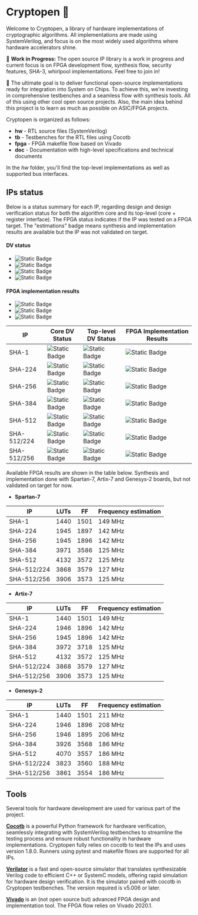 # Cryptopen  🔐

Welcome to Cryptopen, a library of hardware implementations of cryptographic algorithms.
All implementations are made using SystemVerilog, and focus is on the most widely used algorithms where hardware accelerators shine.

🚧 **Work in Progress:** The open source IP library is a work in progress and current focus is on FPGA development flow, synthesis flow, security features, SHA-3, whirlpool implementations.
Feel free to join in!

🚀 The ultimate goal is to deliver functional open-source implementations ready for integration into System on Chips.
To achieve this, we're investing in comprehensive testbenches and a seamless flow with synthesis tools.
All of this using other cool open source projects.
Also, the main idea behind this project is to learn as much as possible on ASIC/FPGA projects.

Cryptopen is organized as follows:

- **hw** - RTL source files (SystemVerilog)
- **tb** - Testbenches for the RTL files using Cocotb
- **fpga** - FPGA makefile flow based on Vivado
- **doc** - Documentation with high-level specifications and technical documents

In the *hw* folder, you'll find the top-level implementations as well as supported bus interfaces.

## IPs status

Below is a status summary for each IP, regarding design and design verification status for both the algorithm core and its top-level (core + register interface).
The FPGA status indicates if the IP was tested on a FPGA target.
The "estimations" badge means synthesis and implementation results are available but the IP was not validated on target.

#### DV status

[yvrfd]: https://img.shields.io/badge/verified-98ff98
[uvrfd]: https://img.shields.io/badge/under_verification-93e9be
[nvrfd]: https://img.shields.io/badge/not_verified-708238
[ndsnd]: https://img.shields.io/badge/not_designed-b2ac88

- ![Static Badge][ndsnd]
- ![Static Badge][nvrfd]
- ![Static Badge][uvrfd]
- ![Static Badge][yvrfd]

#### FPGA implementation results

[none]: https://img.shields.io/badge/none-b2ac88
[estm]: https://img.shields.io/badge/estimations-93e9be
[vald]: https://img.shields.io/badge/validated-98ff98

- ![Static Badge][none]
- ![Static Badge][estm]
- ![Static Badge][vald]

| IP          | Core DV Status         | Top-level DV Status    | FPGA Implementation Results |
|-------------|------------------------|------------------------|-----------------------------|
| SHA-1       | ![Static Badge][yvrfd] | ![Static Badge][uvrfd] | ![Static Badge][estm]       |
| SHA-224     | ![Static Badge][yvrfd] | ![Static Badge][uvrfd] | ![Static Badge][estm]       |
| SHA-256     | ![Static Badge][yvrfd] | ![Static Badge][uvrfd] | ![Static Badge][estm]       |
| SHA-384     | ![Static Badge][yvrfd] | ![Static Badge][uvrfd] | ![Static Badge][estm]       |
| SHA-512     | ![Static Badge][yvrfd] | ![Static Badge][uvrfd] | ![Static Badge][estm]       |
| SHA-512/224 | ![Static Badge][yvrfd] | ![Static Badge][uvrfd] | ![Static Badge][estm]       |
| SHA-512/256 | ![Static Badge][yvrfd] | ![Static Badge][uvrfd] | ![Static Badge][estm]       |

Available FPGA results are shown in the table below.
Synthesis and implementation done with Spartan-7, Artix-7 and Genesys-2 boards, but not validated on target for now.

- **Spartan-7**

| IP          | LUTs | FF   | Frequency estimation |
|-------------|------|------|----------------------|
| SHA-1       | 1440 | 1501 | 149 MHz              |
| SHA-224     | 1945 | 1897 | 142 MHz              |
| SHA-256     | 1945 | 1896 | 142 MHz              |
| SHA-384     | 3971 | 3586 | 125 MHz              |
| SHA-512     | 4132 | 3572 | 125 MHz              |
| SHA-512/224 | 3868 | 3579 | 127 MHz              |
| SHA-512/256 | 3906 | 3573 | 125 MHz              |

- **Artix-7**

| IP          | LUTs | FF   | Frequency estimation |
|-------------|------|------|----------------------|
| SHA-1       | 1440 | 1501 | 149 MHz              |
| SHA-224     | 1946 | 1896 | 142 MHz              |
| SHA-256     | 1945 | 1896 | 142 MHz              |
| SHA-384     | 3972 | 3718 | 125 MHz              |
| SHA-512     | 4132 | 3572 | 125 MHz              |
| SHA-512/224 | 3868 | 3579 | 127 MHz              |
| SHA-512/256 | 3906 | 3573 | 125 MHz              |

- **Genesys-2**

| IP          | LUTs | FF   | Frequency estimation |
|-------------|------|------|----------------------|
| SHA-1       | 1440 | 1501 | 211 MHz              |
| SHA-224     | 1946 | 1896 | 208 MHz              |
| SHA-256     | 1946 | 1895 | 206 MHz              |
| SHA-384     | 3926 | 3568 | 186 MHz              |
| SHA-512     | 4070 | 3557 | 186 MHz              |
| SHA-512/224 | 3823 | 3560 | 188 MHz              |
| SHA-512/256 | 3861 | 3554 | 186 MHz              |

## Tools

Several tools for hardware development are used for various part of the project.

**[Cocotb](https://github.com/cocotb/cocotb)** is a powerful Python framework for hardware verification, seamlessly integrating with SystemVerilog testbenches to streamline the testing process and ensure robust functionality in hardware implementations.
Cryptopen fully relies on cocotb to test the IPs and uses version 1.8.0.
Runners using pytest and makefile flows are supported for all IPs.

**[Verilator](https://github.com/verilator/verilator)** is a fast and open-source simulator that translates synthesizable Verilog code to efficient C++ or SystemC models, offering rapid simulation for hardware design verification.
It is the simulator paired with cocotb in Cryptopen testbenches.
The version required is v5.006 or later.

**[Vivado](https://www.xilinx.com/products/design-tools/vivado.html)** is an (not open source but) advanced FPGA design and implementation tool.
The FPGA flow relies on Vivado 2020.1.
